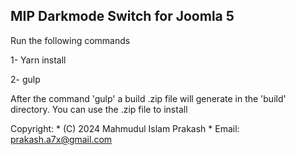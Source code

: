 MIP Darkmode Switch for Joomla 5
------------------------------------------------------------------------------------------------------

Run the following commands

1- Yarn install

2- gulp

After the command 'gulp' a build .zip file will generate in the 'build' directory.
You can use the .zip file to install

Copyright:
	* (C) 2024 Mahmudul Islam Prakash
	* Email: prakash.a7x@gmail.com
